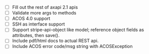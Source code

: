 
- [ ] Fill out the rest of axapi 2.1 apis
- [ ] Validate more args to methods
- [ ] ACOS 4.0 support
- [ ] SSH as interface support
- [ ] Support stripe-api-object like model; reference object fields as attributes, then save().
- [ ] Include pdf/html docs to actual REST api.
- [ ] Include ACOS error code/msg string with ACOSException
